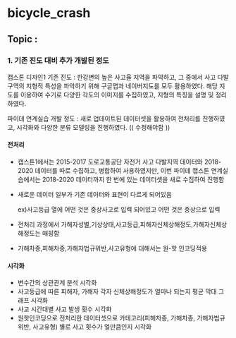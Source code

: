 # bicycle_crash

## Topic :

### 1. 기존 진도 대비 추가 개발된 정도
캡스톤 디자인1 기존 진도 : 한강변의 높은 사고율 지역을 파악하고, 그 중에서 사고 다발 구역의 지형적 특성을 파악하기 위해 구글맵과 네이버지도를 모두 활용하였다. 해당 지도를 이용하여 수기로 다양한 각도의 이미지를 수집하였고, 지형의 특징을 설명 및 정리하였다.

파이데 연계실습 개발 정도 : 새로 업데이트된 데이터셋을 활용하여 전처리를 진행하였고, 시각화와 다양한 분류 모델링을 진행하였다. (( 수정해야함 ))



#### 전처리
- 캡스톤1에서는 2015-2017 도로교통공단 자전거 사고 다발지역 데이터와 2018-2020 데이터를 따로 수집하고, 병합하여 사용하였지만,
이번 파이데 캡스톤 연계실습에서는 2018-2020 데이터까지 한 번에 있는 데이터셋을 새로 수집하여 진행함
- 새로운 데이터 일부가 기존 데이터와 표현이 다르게 되어있음

  ex)사고등급 열에 어떤 것은 중상사고로 입력 되어있고 어떤 것은 중상으로 입력

- 전처리 과정에서 가해자성별,기상상태,사고등급,피해자신체상해정도,가해자신체상해정도는 매핑함
- 가해차종,피해차종,가해자법규위반,사고유형에 대해서는 원-핫 인코딩적용

#### 시각화
- 변수간의 상관관계 분석 시각화
- 사고등급에 따른 피해자, 가해자 각자 신체상해정도가 얼마나 되는지 평균 막대 그래프 시각화
- 사고 시간대별 사고 발생 횟수 시각화
- 원핫인코딩으로 전처리한 데이터셋으로 카테고리(피해차종, 가해차종, 가해자법규위반, 사고유형) 별로 사고 횟수가 얼만큼인지 시각화
